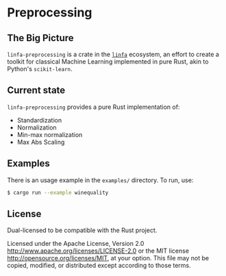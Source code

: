 # Preprocessing
## The Big Picture

`linfa-preprocessing` is a crate in the [`linfa`](https://crates.io/crates/linfa) ecosystem, an effort to create a toolkit for classical Machine Learning implemented in pure Rust, akin to Python's `scikit-learn`.

## Current state
`linfa-preprocessing` provides a pure Rust implementation of:
* Standardization
* Normalization
* Min-max normalization
* Max Abs Scaling

## Examples
There is an usage example in the `examples/` directory. To run, use:

```bash
$ cargo run --example winequality
```

## License
Dual-licensed to be compatible with the Rust project.

Licensed under the Apache License, Version 2.0 <http://www.apache.org/licenses/LICENSE-2.0> or the MIT license <http://opensource.org/licenses/MIT>, at your option. This file may not be copied, modified, or distributed except according to those terms.